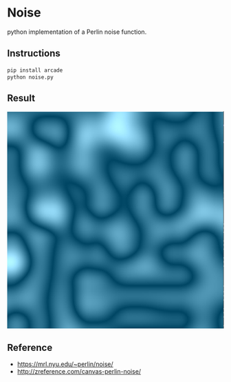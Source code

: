 # Noise
python implementation of a Perlin noise function.

## Instructions
```
pip install arcade
python noise.py
```

## Result
![](results/noise004664.PNG)

## Reference
- https://mrl.nyu.edu/~perlin/noise/
- http://zreference.com/canvas-perlin-noise/


